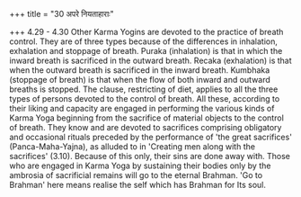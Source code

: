 +++
title = "30 अपरे नियताहाराः"

+++
4.29 - 4.30 Other Karma Yogins are devoted to the practice of breath
control. They are of three types because of the differences in
inhalation, exhalation and stoppage of breath. Puraka (inhalation) is
that in which the inward breath is sacrificed in the outward breath.
Recaka (exhalation) is that when the outward breath is sacrificed in the
inward breath. Kumbhaka (stoppage of breath) is that when the flow of
both inward and outward breaths is stopped. The clause, restricting of
diet, applies to all the three types of persons devoted to the control
of breath. All these, according to their liking and capacity are engaged
in performing the various kinds of Karma Yoga beginning from the
sacrifice of material objects to the control of breath. They know and
are devoted to sacrifices comprising obligatory and occasional rituals
preceded by the performance of 'the great sacrifices'
(Panca-Maha-Yajna), as alluded to in 'Creating men along with the
sacrifices' (3.10). Because of this only, their sins are done away with.
Those who are engaged in Karma Yoga by sustaining their bodies only by
the ambrosia of sacrificial remains will go to the eternal Brahman. 'Go
to Brahman' here means realise the self which has Brahman for Its soul.
